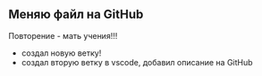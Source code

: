 ## Меняю файл на GitHub
Повторение - мать учения!!!
* создал новую ветку!
* создал вторую ветку в vscode, добавил описание на GitHub
